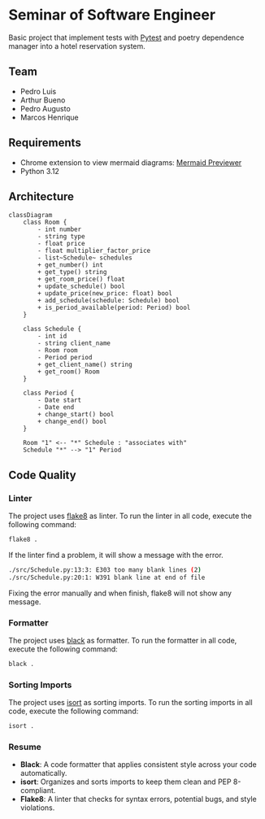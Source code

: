 # Seminar of Software Engineer
Basic project that implement tests with [Pytest](https://docs.pytest.org/en/stable/) and poetry dependence manager into a hotel reservation system.

## Team
- Pedro Luis
- Arthur Bueno
- Pedro Augusto
- Marcos Henrique

## Requirements
- Chrome extension to view mermaid diagrams: [Mermaid Previewer](https://chromewebstore.google.com/detail/mermaid-previewer/oidjnlhbegipkcklbdfnbkikplpghfdl?utm_source=ext_app_menu)
- Python 3.12

## Architecture
```mermaid
classDiagram
    class Room {
        - int number
        - string type
        - float price
        - float multiplier_factor_price
        - list~Schedule~ schedules
        + get_number() int
        + get_type() string
        + get_room_price() float
        + update_schedule() bool
        + update_price(new_price: float) bool
        + add_schedule(schedule: Schedule) bool
        + is_period_available(period: Period) bool
    }

    class Schedule {
        - int id
        - string client_name
        - Room room
        - Period period
        + get_client_name() string
        + get_room() Room
    }

    class Period {
        - Date start
        - Date end
        + change_start() bool
        + change_end() bool
    }

    Room "1" <-- "*" Schedule : "associates with"
    Schedule "*" --> "1" Period
```

## Code Quality


### Linter
The project uses [flake8](https://flake8.pycqa.org/en/latest/) as linter. To run the linter in all code, execute the following command:
```bash
flake8 .
```
If the linter find a problem, it will show a message with the error.
```bash
./src/Schedule.py:13:3: E303 too many blank lines (2)
./src/Schedule.py:20:1: W391 blank line at end of file
```
Fixing the error manually and when finish, flake8 will not show any message.

### Formatter
The project uses [black](https://black.readthedocs.io/en/stable/) as formatter. To run the formatter in all code, execute the following command:
```bash
black .
```

### Sorting Imports
The project uses [isort](https://pycqa.github.io/isort/) as sorting imports. To run the sorting imports in all code, execute the following command:
```bash
isort .
```

### Resume
- **Black**: A code formatter that applies consistent style across your code automatically.
- **isort**: Organizes and sorts imports to keep them clean and PEP 8-compliant.
- **Flake8**: A linter that checks for syntax errors, potential bugs, and style violations.

